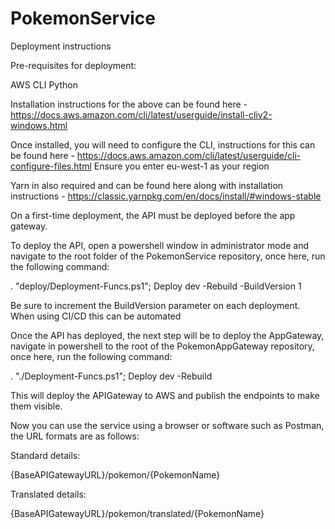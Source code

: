 # PokemonService

Deployment instructions

Pre-requisites for deployment:

AWS CLI
Python

Installation instructions for the above can be found here - https://docs.aws.amazon.com/cli/latest/userguide/install-cliv2-windows.html

Once installed, you will need to configure the CLI, instructions for this can be found here - https://docs.aws.amazon.com/cli/latest/userguide/cli-configure-files.html
Ensure you enter eu-west-1 as your region

Yarn in also required and can be found here along with installation instructions - https://classic.yarnpkg.com/en/docs/install/#windows-stable

On a first-time deployment, the API must be deployed before the app gateway.

To deploy the API, open a powershell window in administrator mode and navigate to the root folder of the PokemonService repository, once here, run the following command:

. "deploy/Deployment-Funcs.ps1"; Deploy dev -Rebuild -BuildVersion 1

Be sure to increment the BuildVersion parameter on each deployment. When using CI/CD this can be automated

Once the API has deployed, the next step will be to deploy the AppGateway, navigate in powershell to the root of the PokemonAppGateway repository, once here, run the following command:

. "./Deployment-Funcs.ps1"; Deploy dev -Rebuild

This will deploy the APIGateway to AWS and publish the endpoints to make them visible.

Now you can use the service using a browser or software such as Postman, the URL formats are as follows:

Standard details:

{BaseAPIGatewayURL}/pokemon/{PokemonName}

Translated details:

{BaseAPIGatewayURL}/pokemon/translated/{PokemonName}
